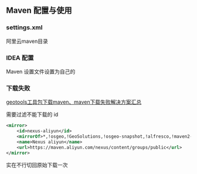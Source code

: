 ## Maven 配置与使用

### settings.xml

阿里云maven目录

### IDEA 配置

Maven 设置文件设置为自己的

### 下载失败

[geotools工具包下载maven、maven下载失败解决方案汇总](https://blog.csdn.net/qq_37306786/article/details/113933062)

需要过滤不能下载的 id 

<mirrorOf>

```xml
<mirror>  
    <id>nexus-aliyun</id>  
    <mirrorOf>*,!osgeo,!GeoSolutions,!osgeo-snapshot,!alfresco,!maven2-repository.dev.java.net,!boundless</mirrorOf>
    <name>Nexus aliyun</name>  
    <url>https://maven.aliyun.com/nexus/content/groups/public</url>  
</mirror>
```

实在不行切回原始下载一次

